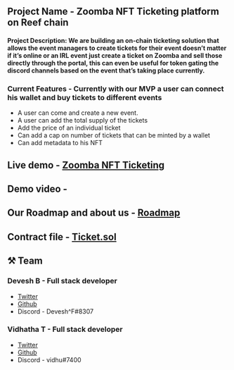 ## Project Name - Zoomba NFT Ticketing platform on Reef chain

#### Project Description: We are building an on-chain ticketing solution that allows the event managers to create tickets for their event doesn’t matter if it’s online or an IRL event just create a ticket on Zoomba and sell those directly through the portal, this can even be useful for token gating the discord channels based on the event that’s taking place currently.


### Current Features - Currently with our MVP a user can connect his wallet and buy tickets to different events
- A user can come and create a new event.
- A user can add the total supply of the tickets
- Add the price of an individual ticket
- Can add a cap on number of tickets that can be minted by a wallet
- Can add metadata to his NFT


## Live demo - [Zoomba NFT Ticketing](https://reef-nft-ticketing.netlify.app/)


## Demo video - 


## Our Roadmap and about us - [Roadmap](https://deveshb.notion.site/NFT-ticketing-platform-e47230e7343742d49956c7fd424c822f)


## Contract file - [Ticket.sol](https://github.com/Deveshb15/reef-nft-ticketing/blob/main/src/contracts/Ticket.sol)


## ⚒️ Team

### Devesh B  - Full stack developer

- [Twitter](https://twitter.com/Deveshb15)
- [Github](https://github.com/Deveshb15)
- Discord - Devesh^F#8307

### Vidhatha T - Full stack developer

- [Twitter](https://twitter.com/tvidhatha)
- [Github](https://github.com/vidhathat)
- Discord - vidhu#7400